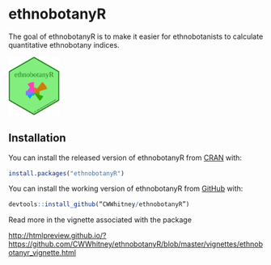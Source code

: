
<!-- README.md is generated from README.Rmd. Please edit that file -->
ethnobotanyR
============

The goal of ethnobotanyR is to make it easier for ethnobotanists to calculate quantitative ethnobotany indices.

<img src="vignettes/ethnobotanyR.png" width="20%" />

Installation
------------

You can install the released version of ethnobotanyR from [CRAN](https://CRAN.R-project.org) with:

``` r
install.packages("ethnobotanyR")
```

You can install the working version of ethnobotanyR from [GitHub](https://github.com) with:

``` r
devtools::install_github(“CWWhitney/ethnobotanyR”)
```

Read more in the vignette associated with the package

<http://htmlpreview.github.io/?https://github.com/CWWhitney/ethnobotanyR/blob/master/vignettes/ethnobotanyr_vignette.html>
